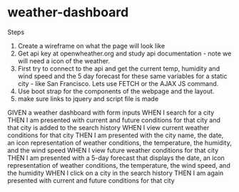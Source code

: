 # weather-dashboard

Steps

1.  Create a wireframe on what the page will look like
2.  Get api key at openwheather.org and study api documentation - note we will need a icon of the weather. 
3. First try to connect to the api and get the current temp, humidity and wind speed and the 5 day forecast for these same variables for a static city - like San Francisco. Lets use FETCH  or the AJAX JS command. 
3. Use boot strap for the components of the webpage and the layout. 
4. make sure links to jquery and script file is made



GIVEN a weather dashboard with form inputs
WHEN I search for a city
THEN I am presented with current and future conditions for that city and that city is added to the search history
WHEN I view current weather conditions for that city
THEN I am presented with the city name, the date, an icon representation of weather conditions, the temperature, the humidity, and the wind speed
WHEN I view future weather conditions for that city
THEN I am presented with a 5-day forecast that displays the date, an icon representation of weather conditions, the temperature, the wind speed, and the humidity
WHEN I click on a city in the search history
THEN I am again presented with current and future conditions for that city
```